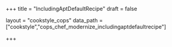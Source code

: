 +++
title = "IncludingAptDefaultRecipe"
draft = false

layout = "cookstyle_cops"
data_path = ["cookstyle","cops_chef_modernize_includingaptdefaultrecipe"]

+++

<!-- The content of this page is automatically generated from the
cops_chef_modernize_includingaptdefaultrecipe.yml file in github.com/chef/cookstyle/blob/master/docs-chef-io/data/cookstyle/. -->
